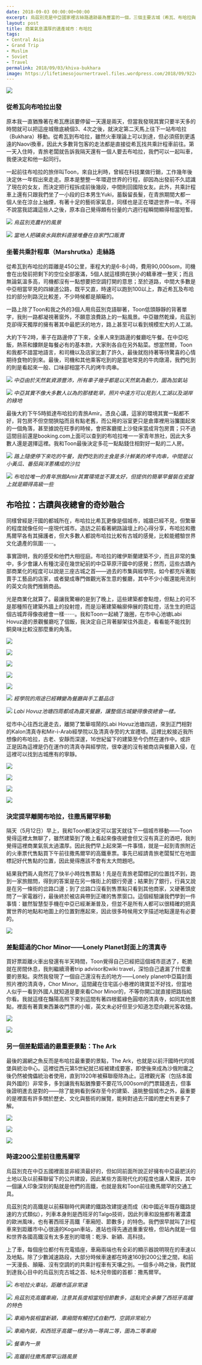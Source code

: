 ```yaml
---
date: 2018-09-03 00:00:00+00:00
excerpt: 烏茲別克是中亞國家裡古絲路遺跡最為豐富的一個，三個主要古城（希瓦、布哈拉與撒馬爾罕）裡，一直存續到今天的突厥汗國建築都被完整的保存下來，也成為今日烏國最重要的觀光景點。本文分享我在前兩個城市（希瓦、布哈拉）的所見所聞。
layout: post
title: 商業氣息濃厚的遺產城市：布哈拉
tags:
- Central Asia
- Grand Trip
- Muslim
- Soviet
- Travel
permalink: 2018/09/03/khiva-bukhara
image: https://lifetimesojournertravel.files.wordpress.com/2018/09/922c8-f1499456.jpg
---
```


[![](https://lifetimesojournertravel.files.wordpress.com/2018/09/271e9-32939062_134428630754426_1006579144059781120_n.jpg)](https://lifetimesojournertravel.files.wordpress.com/2018/09/271e9-32939062_134428630754426_1006579144059781120_n.jpg)

### 從希瓦向布哈拉出發

原本我一直猶豫著在希瓦應該要停留一天還是兩天，但當我發現其實只要半天多的時間就可以把這座城徹底繞個3、4次之後，就決定第二天馬上往下一站布哈拉（Bukhara）移動。從希瓦到布哈拉，雖然火車理論上可以到達，但必須搭到更遙遠的Naovi換車，因此大多數背包客的走法都是直接從希瓦找共乘計程車前往。第一天入住時，青旅老闆就告訴我隔天還有一個人要去布哈拉，我們可以一起叫車，我便決定和他一起同行。

一起前往布哈拉的旅伴叫Toon，來自比利時，曾經在科技業做行銷，工作幾年後決定休一年假出來走走。原本是整整一年環遊世界的行程，卻因為出發前不久認識了現在的女友，而決定把行程拆成前後幾段，中間則回國陪女友。此外，共乘計程車上還有只跟我們坐了一小段的日本男生Yuki，蓄鬍留長髮，在青旅期間大都一個人坐在涼台上抽煙，有著十足的藝術家氣息，同樣也是正在環遊世界一年。不得不說當我認識這些人之後，原本自己覺得頗有份量的六週行程瞬間顯得相當短暫。

![](https://lifetimesojournertravel.files.wordpress.com/2018/09/e5edb-20180511_110639.jpg)
*烏茲別克農村的風景*

![](https://lifetimesojournertravel.files.wordpress.com/2018/09/da3de-20180511_112045.jpg)
*當地人把礦泉水與飲料直接堆疊在自家門口販賣*

### 坐著共乘計程車（Marshrutka）走絲路

從希瓦到布哈拉的距離是450公里，車程大約是6-8小時，費用90,000som，司機會在出發前把剩下的空位全部塞滿，5個人就這樣擠在狹小的轎車裡一整天；而且無論氣溫多高，司機都沒有一點想要把空調打開的意思；至於道路，中間大多數是中亞相當罕見的四線道公路，既平又直，時速可以跑到100以上，靠近希瓦及布哈拉的部分則路況比較差，不少時候都是顛簸的。

一路上除了Toon和我之外的3個人用烏茲別克語聊著，Toon低頭靜靜的背著單字，我則一路都凝視著窗外，不願意浪費路上的一點風景。中亞雖然乾燥，烏茲別克卻得天獨厚的擁有著其中最肥沃的地方，路上甚至可以看到規模宏大的人工湖。

大約下午2時，車子在路邊停了下來，全車人來到路邊的餐廳吃午餐。在中亞吃飯，熱茶和饢餅是每餐必有的基本款，大家則各自在另外點菜。想當然爾，Toon和我都不諳當地語言，和司機以及店家比劃了許久，最後就抱持著等待驚喜的心情期待食物的到來。最後，司機和其他乘客吃到的是當地常見的牛肉燉湯，我們吃到的則是看起來一般、口味卻相當不凡的烤牛肉串。

![](https://lifetimesojournertravel.files.wordpress.com/2018/09/cf39e-20180511_115327.jpg)
*中亞由於天然氣資源豐沛，所有車子幾乎都是以天然氣為動力，圖為加氣站*

![](https://lifetimesojournertravel.files.wordpress.com/2018/09/b4359-20180511_121227.jpg)
*中亞其實不像大多數人以為的那樣乾旱，照片中遠方可以見到人工湖以及湖岸的綠地*

最後大約下午5時抵達布哈拉的青旅Amir。憑良心講，這家的環境其實一點都不好，背包房不但空間狹隘而且有點老舊，而公用的浴室更只是倉庫裡用浴簾圍起來的一個角落，甚至據說在旺季的時候，會把客廳擺上沙發床當成背包房賣；只不過這間目前還是booking.com上面可以查到的布哈拉唯一一家青年旅社，因此大多數人還是選擇這裡。我和Toon最後決定多花一點點錢住相對好一點的二人房。

![](https://lifetimesojournertravel.files.wordpress.com/2018/09/c826d-20180511_142704.jpg)
*路上隨便停下來吃的午餐，我們吃到的主食是多汁鮮美的烤牛肉串，中間是以小黃瓜、番茄與洋蔥構成的沙拉*

![](https://lifetimesojournertravel.files.wordpress.com/2018/09/4c2c0-img_20180512_084100.jpg)
*布哈拉唯一的青年旅館Amir其實環境並不算太好，但提供的簡單早餐裝在瓷盤上就是顯得高級一些*

## 布哈拉：古蹟與夜總會的奇妙融合

同樣曾經是汗國的都城所在，布哈拉比希瓦更像是個城市，城牆已經不見，但繁華的程度就像任何一座現代城市。造訪之前看著網路論壇上的心得分享，布哈拉和撒馬爾罕各有其擁護者，但大多數人都說布哈拉比較有古城的感覺，比較能體驗世界文化遺產的氛圍⋯⋯。

事實證明，我的感受和他們大相徑庭。布哈拉的確伊斯蘭建築不少，而且非常的集中，多少會讓人有種沈浸在幾世紀前的中亞草原汗國中的感覺；然而，這些古蹟內部商業化的程度可以說是三座古城之首——過去的市集與經學院，如今都充斥著販賣手工藝品的店家，或者變成專門做觀光客生意的餐廳，其中不少小販還能用流利的英文向我們推銷商品。

光是商業化就算了。最讓我驚嚇的是到了晚上，這些建築都會點燈，但點上的可不是那種照在建築外牆上的投射燈，而是沿著建築輪廓伸展的霓虹燈，活生生的把這個古城弄得像夜總會一樣⋯⋯。我和Toon一起繞了幾圈，在市中心池塘Labi Hovuz邊的景觀餐廳吃了個飯，我決定自己背著腳架往外面走，看看能不能找到銅臭味比較沒那麼重的角落。

[![](https://lifetimesojournertravel.files.wordpress.com/2018/09/922c8-f1499456.jpg)](https://lifetimesojournertravel.files.wordpress.com/2018/09/922c8-f1499456.jpg)

[![](https://lifetimesojournertravel.files.wordpress.com/2018/09/18659-f1526144.jpg)](https://lifetimesojournertravel.files.wordpress.com/2018/09/18659-f1526144.jpg)

[![](https://lifetimesojournertravel.files.wordpress.com/2018/09/b90b7-f6173312.jpg)](https://lifetimesojournertravel.files.wordpress.com/2018/09/b90b7-f6173312.jpg)

[![](https://lifetimesojournertravel.files.wordpress.com/2018/09/d0b89-f0910592.jpg)](https://lifetimesojournertravel.files.wordpress.com/2018/09/d0b89-f0910592.jpg)

[![](https://lifetimesojournertravel.files.wordpress.com/2018/09/71611-f1003776.jpg)](https://lifetimesojournertravel.files.wordpress.com/2018/09/71611-f1003776.jpg)

![](https://lifetimesojournertravel.files.wordpress.com/2018/09/15788-f0678272.jpg)
*經學院的用途已經轉變為餐廳與手工藝品店*

![](https://lifetimesojournertravel.files.wordpress.com/2018/09/94d9c-f1085568.jpg)
*Labi Hovuz池塘四周都成為露天餐廳，讓整個古城變得像夜總會一樣。*

從市中心往西北邊走去，離開了繁華喧鬧的Labi Hovuz池塘四週，來到正門相對的Kalon清真寺和Mir-i-Arab經學院以及清真寺旁的大宣禮塔。這裡比較接近我所想像的布哈拉，古老、安靜而深邃，16世紀留下的建築至今仍然在運作中。或許正是因為這裡是仍在運作的清真寺與經學院，很幸運的沒有被商店與餐廳入侵，在這裡可以找到古城應有的寧靜。

[![](https://lifetimesojournertravel.files.wordpress.com/2018/09/51828-f0852928.jpg)](https://lifetimesojournertravel.files.wordpress.com/2018/09/51828-f0852928.jpg)

[![](https://lifetimesojournertravel.files.wordpress.com/2018/09/009b2-f1142976.jpg)](https://lifetimesojournertravel.files.wordpress.com/2018/09/009b2-f1142976.jpg)

[![](https://lifetimesojournertravel.files.wordpress.com/2018/09/15340-f1161152.jpg)](https://lifetimesojournertravel.files.wordpress.com/2018/09/15340-f1161152.jpg)

[![](https://lifetimesojournertravel.files.wordpress.com/2018/09/946bc-f1200640.jpg)](https://lifetimesojournertravel.files.wordpress.com/2018/09/946bc-f1200640.jpg)

### 決定提早離開布哈拉，往撒馬爾罕移動

隔天（5月12日）早上，我和Toon都決定可以當天就往下一個城市移動——Toon覺得這裡太無聊了，雖然建築到了晚上看起來像夜總會但又沒有真正的酒吧，我則覺得這裡商業氣氛太過濃厚。因此我們早上起來第一件事情，就是一起到青旅附近的火車票代售點買下午前往撒馬爾罕的高鐵車票。事先已經請青旅老闆幫忙在地圖標記好代售點的位置，因此覺得應該不會有太大問題吧。

結果我們兩人竟然花了快半小時找售票點！先是在青旅老闆標記的位置找不到，跑到一家旅館問，得到的答案是在另一條街上的銀行旁邊；結果到了銀行，行員又說是在另一條街的岔路口邊；到了岔路口沒看到售票點只看到其他商家，又硬著頭皮問了一家電器行，最後終於被店員帶到正確的售票窗口。這個經驗讓我們學到一件事情：雖然智慧型手機在中亞已經漸漸普及，但並不是所有人都可以很精確的把真實世界的地點和地圖上的位置對應起來，因此很多時候用文字描述地點還是有必要的。

[![](https://lifetimesojournertravel.files.wordpress.com/2018/09/656b4-f1292096.jpg)](https://lifetimesojournertravel.files.wordpress.com/2018/09/656b4-f1292096.jpg)

### 差點錯過的Chor Minor——Lonely Planet封面上的清真寺

買好票距離火車出發還有半天時間，Toon覺得自己已經把這個城市逛透了，乾脆就在房間休息，我則繼續滑著trip advisor和wiki travel，深怕自己遺漏了什麼重要的景點。突然我發現了一個自己還沒有去的地方——Lonely planet中亞篇封面照片裡的清真寺，Chor Minor。這間藏在住宅區小巷裡的瑰寶並不好找，但當地人似乎一看到外國人就知道是要來看Chor Minor的，不等你開口就直接把路指給你看。我就這樣在豔陽高照下來到這間有著四根藍綠色圓塔的清真寺，如同其他景點，裡面有著賣東西兼收門票的小販，英文未必好但至少知道怎麼向觀光客收錢。

[![](https://lifetimesojournertravel.files.wordpress.com/2018/09/01833-32939062_134428630754426_1006579144059781120_n.jpg)](https://lifetimesojournertravel.files.wordpress.com/2018/09/01833-32939062_134428630754426_1006579144059781120_n.jpg)

[![](https://lifetimesojournertravel.files.wordpress.com/2018/09/13018-f1316992.jpg)](https://lifetimesojournertravel.files.wordpress.com/2018/09/13018-f1316992.jpg)

### 另一個差點錯過的最重要景點：The Ark

最後的漏網之魚反而是布哈拉最重要的景點，The Ark，也就是以前汗國時代的城堡與統治中心。這裡從西元第5世紀就已經被建成要塞，即使後來成為沙俄附庸之後仍然被傀儡統治者使用，直到1920年被蘇聯廢除為止。這裡觀光客（包括本國與外國的）非常多，多到讓我有點猶豫要不要花15,000som的門票錢進去，但事後證明進去是對的——除了能夠看到保存至今的建築、遠眺整個城市之外，最重要的是裡面有許多關於歷史、文化與藝術的展覽，能夠對過去汗國的歷史有更多了解。

[![](https://lifetimesojournertravel.files.wordpress.com/2018/09/9f149-f5461760.jpg)](https://lifetimesojournertravel.files.wordpress.com/2018/09/9f149-f5461760.jpg)

[![](https://lifetimesojournertravel.files.wordpress.com/2018/09/138a4-f5865344.jpg)](https://lifetimesojournertravel.files.wordpress.com/2018/09/138a4-f5865344.jpg)

[![](https://lifetimesojournertravel.files.wordpress.com/2018/09/0b8fc-f6088576.jpg)](https://lifetimesojournertravel.files.wordpress.com/2018/09/0b8fc-f6088576.jpg)

### 時速200公里前往撒馬爾罕

烏茲別克在中亞五國裡面並非經濟最好的，但如同前面所說正好擁有中亞最肥沃的土地以及以前蘇聯留下的公共建設，因此某些方面現代化的程度也讓人驚訝，其中一個讓人印象深刻的點就是他們的高鐵，也就是我和Toon前往撒馬爾罕的交通工具。

烏茲別克的高鐵是以前蘇聯時代興建的鐵路改建提速而成（和中國近年既存鐵路提速的方式類似），列車本身則是西班牙的Talgo技術，因此列車和設施都有著濃濃的歐洲風味，也有著西班牙高鐵「車廂短、節數多」的特色。我們很早就叫了計程車來到距離市中心很遠的Kogan車站，進站也得先通過重重安檢，但站內就是一個和世界各國高鐵沒有太多差別的環境：乾淨、新穎、高科技。

上了車，每個座位都付有充電插座，車廂兩端也有全彩的顯示器說明現在的車速以及地點。除了少數減速路段，大部分時候車速都在時速160到200公里之間，和前一天漫長、顛簸、沒有空調的的共乘計程車有天壤之別。一個多小時之後，我們就到達我心目中的烏茲別克古城之首、帖木兒帝國的首都：撒馬爾罕。

![](https://lifetimesojournertravel.files.wordpress.com/2018/09/4077a-img_20180512_152433.jpg)
*布哈拉火車站，距離市區非常遠*

![](https://lifetimesojournertravel.files.wordpress.com/2018/09/ad65e-img_20180512_153117.jpg)
*烏茲別克高鐵車廂，注意其長度相當短但節數多，這點完全承襲了西班牙高鐵的特色*

![](https://lifetimesojournertravel.files.wordpress.com/2018/09/fa402-img_20180512_153625.jpg)
*車廂內裝相當新穎，車廂間有觸控式自動門，空調非常給力*

![](https://lifetimesojournertravel.files.wordpress.com/2018/09/5bcfb-img_20180512_153720.jpg)
*車廂內裝，和西班牙高鐵一樣分為一等與二等，圖為二等車廂*

![](https://lifetimesojournertravel.files.wordpress.com/2018/09/98e86-img_20180512_153812.jpg)
*餐車內一景*

![](https://lifetimesojournertravel.files.wordpress.com/2018/09/61813-img_20180512_163915_1.jpg)
*高鐵前往撒馬爾罕沿路風景*


